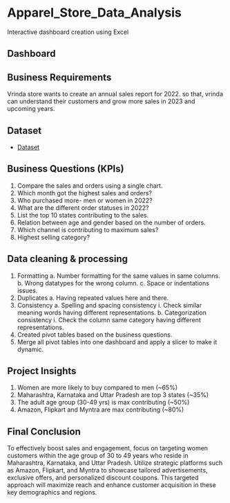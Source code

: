 # Apparel_Store_Data_Analysis
Interactive dashboard creation using Excel

## Dashboard 




## Business Requirements
Vrinda store wants to create an annual sales report for 2022. so that, vrinda can understand their customers and grow more sales in 2023 and upcoming years.

## Dataset
- <a href="https://github.com/Nildas97/Apparel_Store_Data_Analysis/blob/4e2c7012bb1f722e295c7e4325f0ad1c96ae9ad0/Vrinda%20Store%20Data%20Analysis.xlsx">Dataset</a>

## Business Questions (KPIs)
1. Compare the sales and orders using a single chart.
2. Which month got the highest sales and orders?
3. Who purchased more- men or women in 2022?
4. What are the different order statuses in 2022?
5. List the top 10 states contributing to the sales.
6. Relation between age and gender based on the number of orders.
7. Which channel is contributing to maximum sales?
8. Highest selling category?

## Data cleaning & processing
1. Formatting
	a. Number formatting for the same values in same columns.
	b. Wrong datatypes for the wrong column.
	c. Space or indentations issues.
2. Duplicates
	a. Having repeated values here and there.
3. Consistency
	a. Spelling and spacing consistency
    i. Check similar meaning words having different representations.
	b. Categorization consistency
    i. Check the column same category having different representations.
4. Created pivot tables based on the business questions.
5. Merge all pivot tables into one dashboard and apply a slicer to make it dynamic.

## Project Insights
1. Women are more likely to buy compared to men (~65%)
2. Maharashtra, Karnataka and Uttar Pradesh are top 3 states (~35%)
3. The adult age group (30-49 yrs) is max contributing (~50%)
4. Amazon, Flipkart and Myntra are max contributing (~80%)

## Final Conclusion
To effectively boost sales and engagement, focus on targeting women customers within the age group of 30 to 49 years who reside in Maharashtra, Karnataka, and Uttar Pradesh. Utilize strategic platforms such as Amazon, Flipkart, and Myntra to showcase tailored advertisements, exclusive offers, and personalized discount coupons. This targeted approach will maximize reach and enhance customer acquisition in these key demographics and regions.

